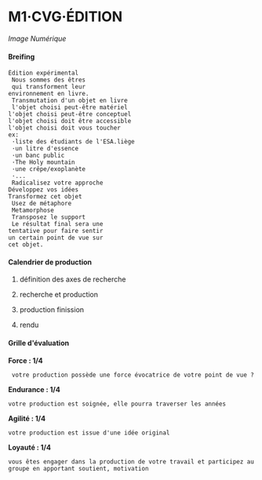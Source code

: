 # M1·CVG·ÉDITION

*Image Numérique*

#### Breifing

```
Édition expérimental
 Nous sommes des êtres
 qui transforment leur 
environnement en livre.
 Transmutation d'un objet en livre
 l'objet choisi peut-être matériel 
l'objet choisi peut-être conceptuel 
l'objet choisi doit être accessible 
l'objet choisi doit vous toucher 
ex:
 ·liste des étudiants de l'ESA.liège
 ·un litre d'essence
 ·un banc public
 ·The Holy mountain
 ·une crêpe/exoplanète
 ·...
 Radicalisez votre approche 
Développez vos idées 
Transformez cet objet
 Usez de métaphore
 Metamorphose
 Transposez le support
 Le résultat final sera une 
tentative pour faire sentir 
un certain point de vue sur 
cet objet.
```

#### Calendrier de production

1. définition des axes de recherche

2. recherche et production

3. production finission

4. rendu

#### Grille d'évaluation

**Force : 1/4**

` votre production possède une force évocatrice de votre point de vue ?`

**Endurance : 1/4**

`votre production est soignée, elle pourra traverser les années`

**Agilité : 1/4**

`votre production est issue d'une idée original`

**Loyauté : 1/4**

`vous êtes engager dans la production de votre travail et participez au groupe en apportant soutient, motivation`

